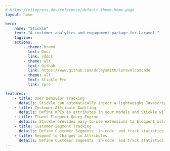 ```yaml
---
# https://vitepress.dev/reference/default-theme-home-page
layout: home

hero:
    name: "Stickle"
    text: "A customer analytics and engagement package for Laravel."
    tagline:
    actions:
        - theme: brand
          text: Docs
          link: /docs
        - theme: alt
          text: Github
          link: https://www.github.com/dclaysmith/laravelcascade
        - theme: alt
          text: Stickle Pro
          link: /pro

features:
    - title: User Behavior Tracking
      details: Stickle can automatically inject a lightweight Javascript tracking code to record page views and custom-defined events.
    - title: Customer Attribute Auditing
      details: Define KPIs as attributes in your models and Stickle will tracked them over time, enabling powerful filters.
    - title: Fluent Eloquent Query Engine
      details: Stickle provides easy-to-use extensions to Eloquent allowing you to create complex filters.
    - title: Customer Segment Tracking
      details: Define Customer Segments 'in-code' and track statistics for each segment over time.
    - title: Respond to Changes in Attributes
      details: Define Customer Segments 'in-code' and track statistics for each segment over time.
---
```

